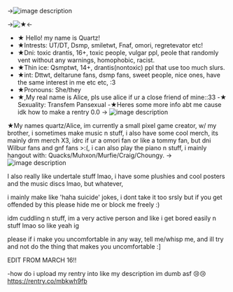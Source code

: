 ->![image description](https://media.discordapp.net/attachments/1178324292027564123/1218552026770968596/33477963939396f4c1ddaddf2fd1a2af.jpg?ex=66081402&is=65f59f02&hm=e60d506dc87cc16e36f87429c0f6f10cd7caee1b3bc90cc75138a56de25a9f60&)

->![★](Https://Tomomi.neocities.org/divider/div40.png)<-

- ★ Hello! my name is Quartz!
- ★Intrests: UT/DT, Dsmp, smiletwt, Fnaf, omori, regretevator etc!
- ★Dni: toxic drantis, 16+, toxic people, vulgar ppl, peole that randomly vent without any warnings, homophobic, racist.
- ★Thin ice: Qsmptwt, 14+, drantis(nontoxic) ppl that use too much slurs.
- ★int: Dttwt, deltarune fans, dsmp fans, sweet people, nice ones, have the same interest in me etc etc, :3
- ★Pronouns: She/they
- ★,My real name is Alice, pls use alice if ur a close friend of mine::33
-★ Sexuality: Transfem Pansexual
-★Heres some more info abt me cause idk how to make a rentry 0.0 -> ![image description](https://tomomi.neocities.org/pixeles2/355.gif)

★My names quartz/Alice, im currently a small pixel game creator, w/ my brother, i sometimes make music n stuff, i also have some cool merch, its mainly drm merch X3, idrc if ur a omori fan or like a tommy fan, but dni Wilbur fans and gnf fans >:(, i can also play the piano n stuff, i mainly hangout with: Quacks/Muhxon/Murfie/Craig/Choungy. -> ![image description](https://tomomi.neocities.org/pixeles2/355.gif)

I also really like undertale stuff lmao, i have some plushies and cool posters and the music discs lmao, but whatever,

i mainly make like 'haha suicide' jokes, i dont take it too srsly but if you get offended by this please hide me or block me freely :)

idm cuddling n stuff, im a very active person and like i get bored easily n stuff lmao so like yeah ig

please if i make you uncomfortable in any way, tell me/whisp me, and ill try and not do the thing that makes you uncomfortable :]

EDIT FROM MARCH 16!!

-how do i upload my rentry into like my description im dumb asf 😢😢 https://rentry.co/mbkwh9fb


